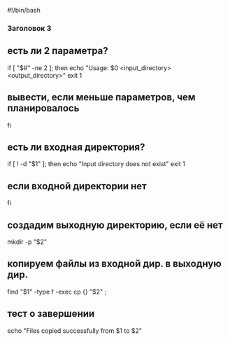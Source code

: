 #!/bin/bash
### Заголовок 3
## есть ли 2 параметра?
if [ "$#" -ne 2 ]; then
    echo "Usage: $0 <input_directory> <output_directory>"
    exit 1
## вывести, если меньше параметров, чем планировалось
fi

## есть ли входная директория?
if [ ! -d "$1" ]; then
    echo "Input directory does not exist"
    exit 1
## если входной директории нет
fi

## создадим выходную директорию, если её нет
mkdir -p "$2"

## копируем файлы из входной дир. в выходную дир.
find "$1" -type f -exec cp {} "$2" \;

## тест о завершении
echo "Files copied successfully from $1 to $2"
